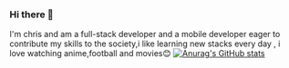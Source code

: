 ### Hi there 👋

I'm chris and am a full-stack developer and a mobile developer eager to contribute my skills to the society,i like learning new stacks every day , i love watching anime,football and movies😊
[![Anurag's GitHub stats](https://github-readme-stats.vercel.app/api?username=akashi7)](https://github.com/anuraghazra/github-readme-stats)
